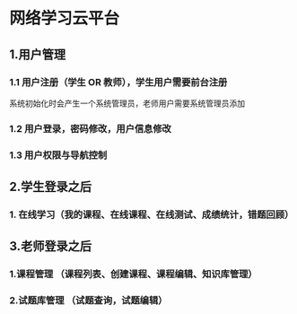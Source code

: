 # 网络学习云平台
## 1.用户管理
  ### 1.1 用户注册（学生 OR 教师），学生用户需要前台注册
  系统初始化时会产生一个系统管理员，老师用户需要系统管理员添加
  ### 1.2 用户登录，密码修改，用户信息修改
  ### 1.3 用户权限与导航控制
## 2.学生登录之后
   ### 1. 在线学习（我的课程、在线课程、在线测试、成绩统计，错题回顾）
## 3.老师登录之后
   ### 1.课程管理 （课程列表、创建课程、课程编辑、知识库管理）
   ### 2.试题库管理 （试题查询，试题编辑）
